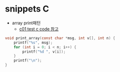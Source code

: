 # snippets C

- array print패턴
  - [c01 test c code 참고](002_snippets_C_code/c01_test_c_code)

```c
void print_array(const char *msg, int v[], int n) {
    printf("%s", msg);
    for (int i = 0; i < n; i++) {
        printf("%d ", v[i]);
    }
    printf("\n");
}
```
